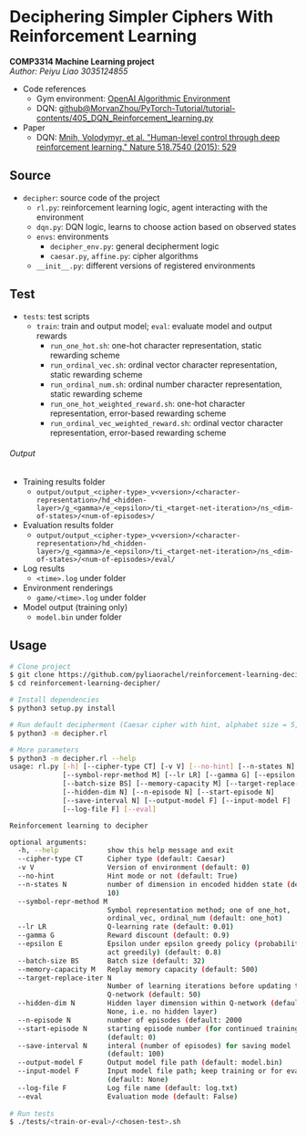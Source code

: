 # Deciphering Simpler Ciphers With Reinforcement Learning

__COMP3314 Machine Learning project__  
_Author: Peiyu Liao 3035124855_  

- Code references
  - Gym environment: [OpenAI Algorithmic Environment](https://github.com/openai/gym/blob/master/gym/envs/algorithmic/algorithmic_env.py)
  - DQN: [github@MorvanZhou/PyTorch-Tutorial/tutorial-contents/405\_DQN\_Reinforcement\_learning.py](https://github.com/MorvanZhou/PyTorch-Tutorial/blob/master/tutorial-contents/405_DQN_Reinforcement_learning.py)
- Paper
  - DQN: [Mnih, Volodymyr, et al. "Human-level control through deep reinforcement learning." Nature 518.7540 (2015): 529](https://storage.googleapis.com/deepmind-media/dqn/DQNNaturePaper.pdf)

## Source

- `decipher`: source code of the project
  - `rl.py`: reinforcement learning logic, agent interacting with the environment
  - `dqn.py`: DQN logic, learns to choose action based on observed states
  - `envs`: environments
    - `decipher_env.py`: general decipherment logic
    - `caesar.py`, `affine.py`: cipher algorithms
  - `__init__.py`: different versions of registered environments
  
## Test
  
- `tests`: test scripts
  - `train`: train and output model; `eval`: evaluate model and output rewards
    - `run_one_hot.sh`: one-hot character representation, static rewarding scheme
    - `run_ordinal_vec.sh`: ordinal vector character representation, static rewarding scheme
    - `run_ordinal_num.sh`: ordinal number character representation, static rewarding scheme
    - `run_one_hot_weighted_reward.sh`: one-hot character representation, error-based rewarding scheme
    - `run_ordinal_vec_weighted_reward.sh`: ordinal vector character representation, error-based rewarding scheme

###### Output

- Training results folder
  - `output/output_<cipher-type>_v<version>/<character-representation>/hd_<hidden-layer>/g_<gamma>/e_<epsilon>/ti_<target-net-iteration>/ns_<dim-of-states>/<num-of-episodes>/`
- Evaluation results folder
  - `output/output_<cipher-type>_v<version>/<character-representation>/hd_<hidden-layer>/g_<gamma>/e_<epsilon>/ti_<target-net-iteration>/ns_<dim-of-states>/<num-of-episodes>/eval/`
- Log results
  - `<time>.log` under folder
- Environment renderings
  - `game/<time>.log` under folder
- Model output (training only)
  - `model.bin` under folder

## Usage

```bash
# Clone project
$ git clone https://github.com/pyliaorachel/reinforcement-learning-decipher.git
$ cd reinforcement-learning-decipher/

# Install dependencies
$ python3 setup.py install

# Run default decipherment (Caesar cipher with hint, alphabet size = 5, hint always at the first place)
$ python3 -m decipher.rl

# More parameters
$ python3 -m decipher.rl --help
usage: rl.py [-h] [--cipher-type CT] [-v V] [--no-hint] [--n-states N]
             [--symbol-repr-method M] [--lr LR] [--gamma G] [--epsilon E]
             [--batch-size BS] [--memory-capacity M] [--target-replace-iter N]
             [--hidden-dim N] [--n-episode N] [--start-episode N]
             [--save-interval N] [--output-model F] [--input-model F]
             [--log-file F] [--eval]

Reinforcement learning to decipher

optional arguments:
  -h, --help            show this help message and exit
  --cipher-type CT      Cipher type (default: Caesar)
  -v V                  Version of environment (default: 0)
  --no-hint             Hint mode or not (default: True)
  --n-states N          number of dimension in encoded hidden state (default:
                        10)
  --symbol-repr-method M
                        Symbol representation method; one of one_hot,
                        ordinal_vec, ordinal_num (default: one_hot)
  --lr LR               Q-learning rate (default: 0.01)
  --gamma G             Reward discount (default: 0.9)
  --epsilon E           Epsilon under epsilon greedy policy (probability to
                        act greedily) (default: 0.8)
  --batch-size BS       Batch size (default: 32)
  --memory-capacity M   Replay memory capacity (default: 500)
  --target-replace-iter N
                        Number of learning iterations before updating target
                        Q-network (default: 50)
  --hidden-dim N        Hidden layer dimension within Q-network (default:
                        None, i.e. no hidden layer)
  --n-episode N         number of episodes (default: 2000
  --start-episode N     starting episode number (for continued training)
                        (default: 0)
  --save-interval N     interal (number of episodes) for saving model
                        (default: 100)
  --output-model F      Output model file path (default: model.bin)
  --input-model F       Input model file path; keep training or for evaluation
                        (default: None)
  --log-file F          Log file name (default: log.txt)
  --eval                Evaluation mode (default: False)
  
# Run tests
$ ./tests/<train-or-eval>/<chosen-test>.sh
```
